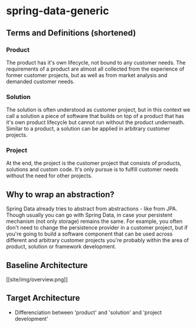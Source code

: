 # spring-data-generic

## Terms and Definitions (shortened)

### Product

The product has it's own lifecycle, not bound to any customer needs. The requirements of a product are almost all collected
from the experience of former customer projects, but as well as from market analysis and demanded customer needs.

### Solution

The solution is often understood as customer project, but in this context we call a solution a piece of software that
builds on top of a product that has it's own product lifecycle but cannot run without the product underneath. Similar to
a product, a solution can be applied in arbitrary customer projects.

### Project

At the end, the project is the customer project that consists of products, solutions and custom code. It's only pursue is
to fulfill customer needs without the need for other projects.

## Why to wrap an abstraction?

Spring Data already tries to abstract from abstractions - like from JPA. Though usually you can go with Spring Data,
in case your persistent mechanism (not only storage) remains the same. For example, you often don't need to change the
persistence provider in a customer project, but if you're going to build a software component that can be used across
different and arbitrary customer projects you're probably within the area of product, solution or framework development.

## Baseline Architecture

[[site/img/overview.png]]

## Target Architecture




- Differenciation between 'product' and 'solution' and 'project development'